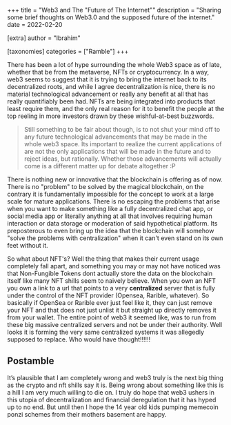 +++
title = "Web3 and The \"Future of The Internet\""
description = "Sharing some brief thoughts on Web3.0 and the supposed future of the internet."
date = 2022-02-20

[extra]
author = "Ibrahim"

[taxonomies]
categories = ["Ramble"]
+++

There has been a lot of hype surrounding the whole Web3 space as of late, whether that be from <!-- more --> the metaverse, NFTs or cryptocurrency. In a way, web3 seems to suggest that it is trying to bring the internet back to its decentralized roots, and while I agree decentralization is nice, there is no material technological advancement or really any benefit at all that has really quantifiably been had. NFTs are being integrated into products that least require them, and the only real reason for it to benefit the people at the top reeling in more investors drawn by these wishful-at-best buzzwords.

> Still something to be fair about though, is to not shut your mind off to any future technological advancements that may be made in the whole web3 space. Its important to realize the current applications of are not the only applications that will be made in the future and to reject ideas, but rationally. Whether those advancements will actually come is a different matter up for debate altogether :P

There is nothing new or innovative that the blockchain is offering as of now. There is no "problem" to be solved by the magical blockchain, on the contrary it is fundamentally impossible for the concept to work at a large scale for mature applications. There is no escaping the problems that arise when you want to make something like a fully decentralized chat app, or social media app or literally anything at all that involves requiring human interaction or data storage or moderation of said hypothetical platform. Its preposterous to even bring up the idea that the blockchain will somehow "solve the problems with centralization" when it can't even stand on its own feet without it.

So what about NFT's? Well the thing that makes their current usage completely fall apart, and something you may or may not have noticed was that Non-Fungible Tokens dont actually store the data on the blockchain itself like many NFT shills seem to naively believe. When you own an NFT you own a link to a url that points to a very **centralized** server that is fully under the control of the NFT provider (Opensea, Rarible, whatever). So basically if OpenSea or Rarible ever just feel like it, they can just remove your NFT and that does not just unlist it but straight up directly removes it from your wallet. The entire point of web3 it seemed like, was to run from these big massive centralized servers and not be under their authority. Well looks it is forming the very same centralized systems it was allegedly supposed to replace. Who would have thought!!!!!!

## Postamble

It’s plausible that I am completely wrong and web3 truly is the next big thing as the crypto and nft shills say it is. Being wrong about something like this is a hill I am very much willing to die on. I truly do hope that web3 ushers in this utopia of decentralization and financial deregulation that it has hyped up to no end. But until then I hope the 14 year old kids pumping memecoin ponzi schemes from their mothers basement are happy.
